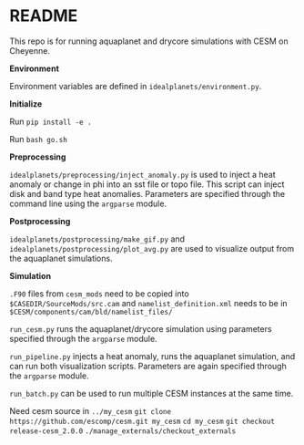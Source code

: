 # README #

This repo is for running aquaplanet and drycore simulations with CESM on Cheyenne.

**Environment**

Environment variables are defined in `idealplanets/environment.py`.

**Initialize**

Run `pip install -e .`

Run `bash go.sh`

**Preprocessing**

`idealplanets/preprocessing/inject_anomaly.py` is used to inject a heat anomaly or change in phi into an sst file or topo file. This script can inject disk and band type heat anomalies. Parameters are specified through the command line using the `argparse` module.

**Postprocessing**

`idealplanets/postprocessing/make_gif.py` and `idealplanets/postprocessing/plot_avg.py` are used to visualize output from the aquaplanet simulations.

**Simulation**

`.F90` files from `cesm_mods` need to be copied into `$CASEDIR/SourceMods/src.cam` and `namelist_definition.xml` needs to be in `$CESM/components/cam/bld/namelist_files/`

`run_cesm.py` runs the aquaplanet/drycore simulation using parameters specified through the `argparse` module.

`run_pipeline.py` injects a heat anomaly, runs the aquaplanet simulation, and can run both visualization scripts. Parameters are again specified through the `argparse` module. 

`run_batch.py` can be used to run multiple CESM instances at the same time.

Need cesm source in `../my_cesm`
`git clone https://github.com/escomp/cesm.git my_cesm`
`cd my_cesm`
`git checkout release-cesm_2.0.0`
`./manage_externals/checkout_externals` 

